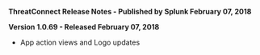 **ThreatConnect Release Notes - Published by Splunk February 07, 2018**


**Version 1.0.69 - Released February 07, 2018**

* App action views and Logo updates

